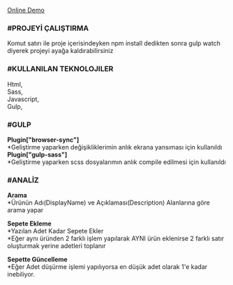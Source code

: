 <a href="http://demo.derinkod.com/case-calismasi/">Online Demo</a>

<h3>#PROJEYİ ÇALIŞTIRMA</h3>
Komut satırı ile proje içerisindeyken  npm install dedikten sonra gulp watch diyerek projeyi ayağa kaldırabilirsiniz

<h3>#KULLANILAN TEKNOLOJILER</h3>
Html,<br/>
Sass,<br/>
Javascript,<br/>
Gulp,<br/>

<h3>#GULP</h3>
<b>Plugin["browser-sync"]</b><br/>
 *Geliştirme yaparken değişikliklerimin anlık ekrana yansıması için kullanıldı<br/>
<b>Plugin["gulp-sass"]</b><br/>
 *Geliştirme yaparken scss dosyalarımın anlık compile edilmesi için kullanıldı


<h3>#ANALİZ</h3>

<b>Arama</b><br/>
*Ürünün Adı(DisplayName) ve Açıklaması(Description) Alanlarına göre arama yapar<br/>

<b>Sepete Ekleme</b><br/>
*Yazılan Adet Kadar Sepete Ekler<br/>
*Eğer aynı üründen 2 farklı işlem yapılarak AYNI ürün eklenirse 2 farklı satır oluşturmak yerine adetleri toplanır<br/>

<b>Sepette Güncelleme</b><br/>
*Eğer Adet düşürme işlemi yapılıyorsa en düşük adet olarak 1'e kadar inebiliyor.<br/>
